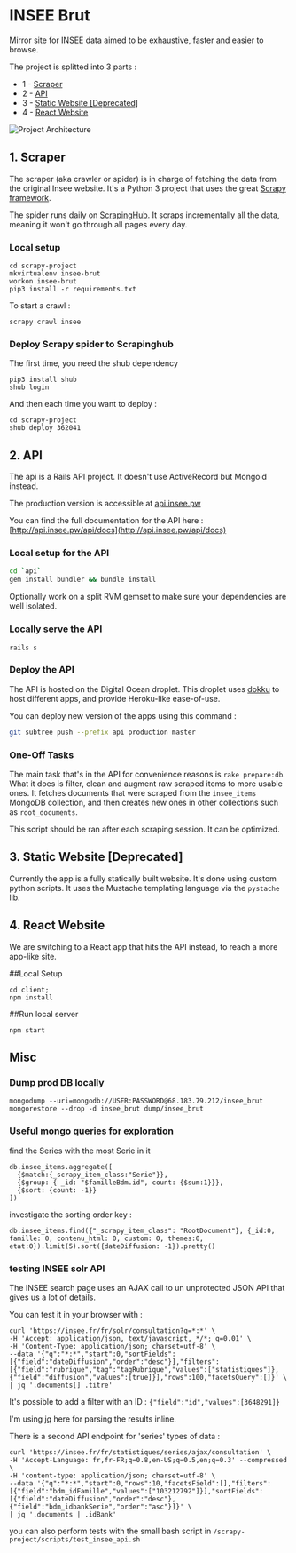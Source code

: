 # INSEE Brut

Mirror site for INSEE data aimed to be exhaustive, faster and easier to browse.

The project is splitted into 3 parts :

- 1 - [Scraper](#1-scraper)
- 2 - [API](#2-api)
- 3 - [Static Website [Deprecated]](#3-static-website-deprecated)
- 4 - [React Website](#4-react-website)

![Project Architecture](https://www.lucidchart.com/publicSegments/view/0b054d24-4603-4817-b972-1004a0a539ad/image.png)

## 1. Scraper

The scraper (aka crawler or spider) is in charge of fetching the data from the original Insee website.
It's a Python 3 project that uses the great [Scrapy framework](https://scrapy.org/).

The spider runs daily on [ScrapingHub](https://scrapinghub.com/).
It scraps incrementally all the data, meaning it won't go through all pages every day.

### Local setup

```
cd scrapy-project
mkvirtualenv insee-brut
workon insee-brut
pip3 install -r requirements.txt
```

To start a crawl :

```
scrapy crawl insee
```

### Deploy Scrapy spider to Scrapinghub

The first time, you need the shub dependency

```
pip3 install shub
shub login
```

And then each time you want to deploy :

```
cd scrapy-project
shub deploy 362041
```

## 2. API

The api is a Rails API project. It doesn't use ActiveRecord but Mongoid instead.

The production version is accessible at [api.insee.pw](http://api.insee.pw/)

You can find the full documentation for the API here : [http://api.insee.pw/api/docs](http://api.insee.pw/api/docs)

### Local setup for the API

```sh
cd `api`
gem install bundler && bundle install
```

Optionally work on a split RVM gemset to make sure your dependencies are well isolated.

### Locally serve the API

```
rails s
```

### Deploy the API

The API is hosted on the Digital Ocean droplet.
This droplet uses [dokku](http://dokku.viewdocs.io/dokku/) to host different apps, and provide Heroku-like ease-of-use.

You can deploy new version of the apps using this command :

```sh
git subtree push --prefix api production master
```

### One-Off Tasks

The main task that's in the API for convenience reasons is `rake prepare:db`.
What it does is filter, clean and augment raw scraped items to more usable ones.
It fetches documents that were scraped from the `insee_items` MongoDB collection, and then creates new ones in other collections such as `root_documents`.

This script should be ran after each scraping session.
It can be optimized.

## 3. Static Website [Deprecated]

Currently the app is a fully statically built website. It's done using custom python scripts. It uses the Mustache templating language via the `pystache` lib.

## 4. React Website

We are switching to a React app that hits the API instead, to reach a more app-like site.

##Local Setup 
```
cd client; 
npm install
```

##Run local server
```
npm start
```


## Misc

### Dump prod DB locally

```
mongodump --uri=mongodb://USER:PASSWORD@68.183.79.212/insee_brut
mongorestore --drop -d insee_brut dump/insee_brut
```

### Useful mongo queries for exploration

find the Series with the most Serie in it

```
db.insee_items.aggregate([
  {$match:{_scrapy_item_class:"Serie"}},
  {$group: { _id: "$familleBdm.id", count: {$sum:1}}},
  {$sort: {count: -1}}
])
```

investigate the sorting order key :

```
db.insee_items.find({"_scrapy_item_class": "RootDocument"}, {_id:0, famille: 0, contenu_html: 0, custom: 0, themes:0, etat:0}).limit(5).sort({dateDiffusion: -1}).pretty()
```

### testing INSEE solr API

The INSEE search page uses an AJAX call to un unprotected JSON API that gives us a lot of details.

You can test it in your browser with :

```
curl 'https://insee.fr/fr/solr/consultation?q=*:*' \
-H 'Accept: application/json, text/javascript, */*; q=0.01' \
-H 'Content-Type: application/json; charset=utf-8' \
--data '{"q":"*:*","start":0,"sortFields":[{"field":"dateDiffusion","order":"desc"}],"filters":[{"field":"rubrique","tag":"tagRubrique","values":["statistiques"]},{"field":"diffusion","values":[true]}],"rows":100,"facetsQuery":[]}' \
| jq '.documents[] .titre'
```

It's possible to add a filter with an ID : `{"field":"id","values":[3648291]}`

I'm using [jq](https://stedolan.github.io/jq/) here for parsing the results inline.

There is a second API endpoint for 'series' types of data :

```
curl 'https://insee.fr/fr/statistiques/series/ajax/consultation' \
-H 'Accept-Language: fr,fr-FR;q=0.8,en-US;q=0.5,en;q=0.3' --compressed \
-H 'content-type: application/json; charset=utf-8' \
--data '{"q":"*:*","start":0,"rows":10,"facetsField":[],"filters":[{"field":"bdm_idFamille","values":["103212792"]}],"sortFields":[{"field":"dateDiffusion","order":"desc"},{"field":"bdm_idbankSerie","order":"asc"}]}' \
| jq '.documents | .idBank'
```

you can also perform tests with the small bash script in `/scrapy-project/scripts/test_insee_api.sh`

